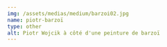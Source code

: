 ```yaml
---
img: /assets/medias/medium/barzoi02.jpg
name: piotr-barzoï
type: other
alt: Piotr Wojcik à côté d'une peinture de barzoï
---
```

